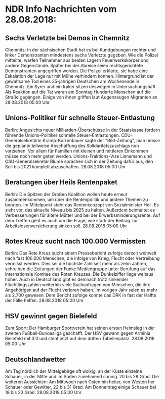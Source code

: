 # NDR Info Nachrichten vom 28.08.2018:


## Sechs Verletzte bei Demos in Chemnitz
Chemnitz: In der sächsischen Stadt hat es bei Kundgebungen rechter und linker Demonstranten mindestens sechs Verletzte gegeben. Wie die Polizei mitteilte, warfen Teilnehmer aus beiden Lagern Feuerwerkskörper und andere Gegenstände. Später bei der Abreise seien rechtsgerichtete Demonstranten angegriffen worden. Die Polizei erklärte, sie habe eine Eskalation der Lage nur mit Mühe verhindern können. Hintergrund ist der gewaltsame Tod eines 35-jährigen Deutschen am Wochenende in Chemnitz. Ein Syrer und ein Iraker sitzen deswegen in Untersuchungshaft. Als Reaktion auf die Tat waren am Sonntag Hunderte Menschen auf die Straße gegangen. Einige von ihnen griffen laut Augenzeugen Migranten an. 28.08.2018 05:00 Uhr 

## Unions-Politiker für schnelle Steuer-Entlastung
Berlin: Angesichts neuer Milliarden-Überschüsse in der Staatskasse fordern führende Unions-Politiker schnelle Steuer-Entlastungen. CDU-Generalsekretärin Kramp-Karrenbauer sagte der "Bild-Zeitung", man müsse die geplante teilweise Abschaffung des Solidaritätszuschlags nun vorziehen. Vor allem für Familien mit kleinen und mittleren Einkommen müsse noch mehr getan werden. Unions-Fraktions-Vize Linnemann und CSU-Generalsekretär Blume sprachen sich in der Zeitung dafür aus, den Soli bis 2021 komplett abzuschaffen. 28.08.2018 05:00 Uhr 

## Beratungen über Heils Rentenpaket
Berlin: Die Spitzen der Großen Koalition wollen heute erneut zusammenkommen, um über die Rentenpolitik und andere Themen zu beraten. Im Mittelpunkt steht das Rentenkonzept von Sozialminister Heil. Es sieht vor, das aktuelle Niveau bis 2025 zu halten. Außerdem beinhaltet es Verbesserungen für ältere Mütter und bei der Erwerbsminderungsrente. Auf dem Treffen geht es auch um die Frage, wie stark der Beitrag zur Arbeitslosenversicherung sinken soll. 28.08.2018 05:00 Uhr 

## Rotes Kreuz sucht nach 100.000 Vermissten
Berlin: Das Rote Kreuz sucht einem Pressebericht zufolge derzeit weltweit nach fast 100.000 Menschen, die infolge von Krieg, Flucht oder Vertreibung vermisst werden. Dies sei die höchste Zahl seit mehr als zehn Jahren, schreiben die Zeitungen der Funke Mediengruppe unter Berufung auf das Internationale Komitee des Roten Kreuzes. Die Dunkelziffer liege weitaus höher. Auch in Deutschland gibt es demnach trotz sinkender Flüchtlingszahlen weiterhin viele Suchanfragen von Menschen, die ihre Angehörigen auf der Flucht verloren haben. Im vorigen Jahr seien es mehr als 2.700 gewesen. Dem Bericht zufolge konnte das DRK in fast der Hälfte der Fälle helfen. 28.08.2018 05:00 Uhr 

## HSV gewinnt gegen Bielefeld
Zum Sport:  Der Hamburger Sportverein hat seinen ersten Heimsieg in der zweiten Fußball-Bundesliga geschafft. Der HSV gewann gegen Arminia Bielefeld mit 3:0 und steht jetzt auf dem dritten Tabellenplatz. 28.08.2018 05:00 Uhr 

## Deutschlandwetter
Am Tag nördlich der Mittelgebirge oft wolkig, an der Küste einzelne Schauer, in der Mitte und im Süden zunehmend sonnig. 20 bis 28 Grad. Die weiteren Aussichten: Am Mittwoch nach Osten hin heiter, von Westen her Schauer oder Gewitter, 22 bis 31 Grad. Am Donnerstag einige Schauer bei 18 bis 23 Grad. 28.08.2018 05:00 Uhr 

